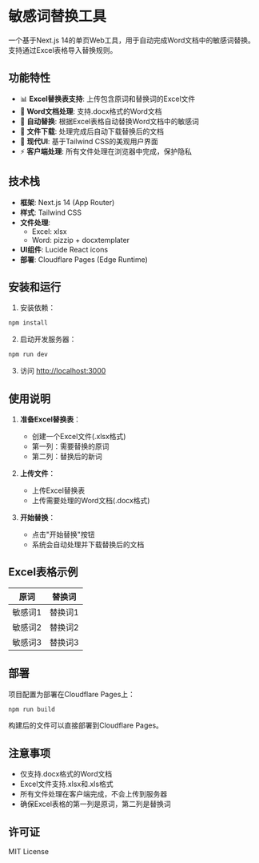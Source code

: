 # 敏感词替换工具

一个基于Next.js 14的单页Web工具，用于自动完成Word文档中的敏感词替换。支持通过Excel表格导入替换规则。

## 功能特性

- 📊 **Excel替换表支持**: 上传包含原词和替换词的Excel文件
- 📄 **Word文档处理**: 支持.docx格式的Word文档
- 🔄 **自动替换**: 根据Excel表格自动替换Word文档中的敏感词
- 💾 **文件下载**: 处理完成后自动下载替换后的文档
- 🎨 **现代UI**: 基于Tailwind CSS的美观用户界面
- ⚡ **客户端处理**: 所有文件处理在浏览器中完成，保护隐私

## 技术栈

- **框架**: Next.js 14 (App Router)
- **样式**: Tailwind CSS
- **文件处理**: 
  - Excel: xlsx
  - Word: pizzip + docxtemplater
- **UI组件**: Lucide React icons
- **部署**: Cloudflare Pages (Edge Runtime)

## 安装和运行

1. 安装依赖：
```bash
npm install
```

2. 启动开发服务器：
```bash
npm run dev
```

3. 访问 [http://localhost:3000](http://localhost:3000)

## 使用说明

1. **准备Excel替换表**：
   - 创建一个Excel文件(.xlsx格式)
   - 第一列：需要替换的原词
   - 第二列：替换后的新词

2. **上传文件**：
   - 上传Excel替换表
   - 上传需要处理的Word文档(.docx格式)

3. **开始替换**：
   - 点击"开始替换"按钮
   - 系统会自动处理并下载替换后的文档

## Excel表格示例

| 原词 | 替换词 |
|------|-------|
| 敏感词1 | 替换词1 |
| 敏感词2 | 替换词2 |
| 敏感词3 | 替换词3 |

## 部署

项目配置为部署在Cloudflare Pages上：

```bash
npm run build
```

构建后的文件可以直接部署到Cloudflare Pages。

## 注意事项

- 仅支持.docx格式的Word文档
- Excel文件支持.xlsx和.xls格式
- 所有文件处理在客户端完成，不会上传到服务器
- 确保Excel表格的第一列是原词，第二列是替换词

## 许可证

MIT License
